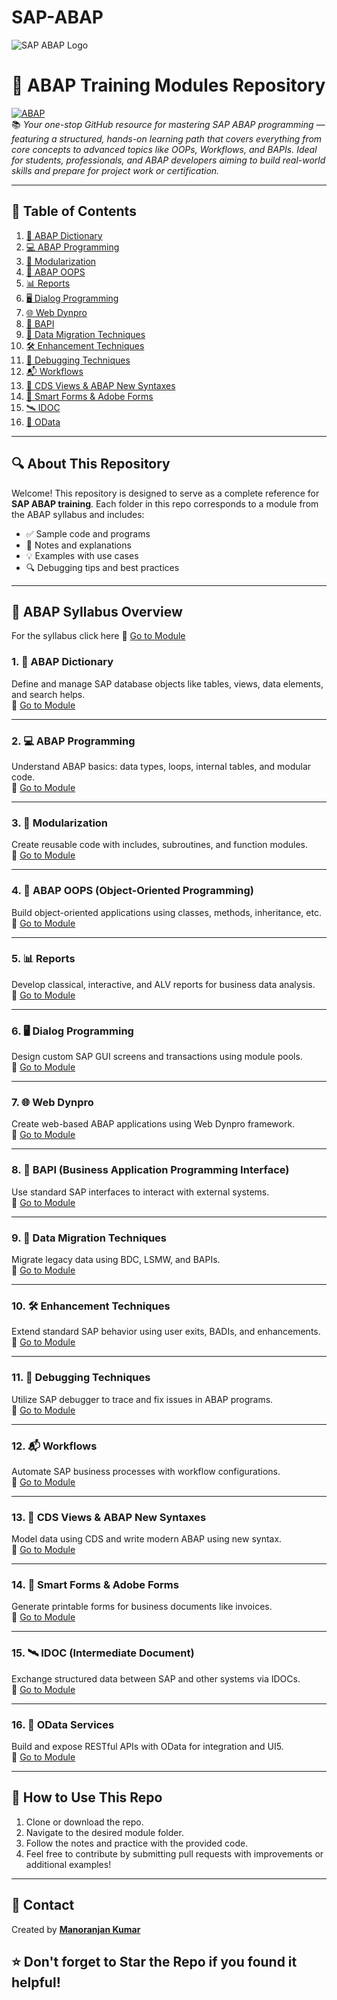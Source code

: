 # SAP-ABAP
![SAP ABAP Logo](https://upload.wikimedia.org/wikipedia/commons/5/59/SAP_2011_logo.svg)

# 🚀 ABAP Training Modules Repository

[![ABAP](https://img.shields.io/badge/SAP-ABAP-blue.svg)](https://www.sap.com)  
📚  *Your one-stop GitHub resource for mastering SAP ABAP programming — featuring a structured, hands-on learning path that covers everything from core concepts to advanced topics like OOPs, Workflows, and BAPIs. Ideal for students, professionals, and ABAP developers aiming to build real-world skills and prepare for project work or certification.*

---

## 📑 Table of Contents


1. [📂 ABAP Dictionary](#1-abap-dictionary)
2. [💻 ABAP Programming](#2-abap-programming)
3. [🧩 Modularization](#3-modularization)
4. [🧱 ABAP OOPS](#4-abap-oops-object-oriented-programming)
5. [📊 Reports](#5-reports)
6. [🖥️ Dialog Programming](#6-dialog-programming)
7. [🌐 Web Dynpro](#7-web-dynpro)
8. [🔌 BAPI](#8-bapi-business-application-programming-interface)
9. [🔁 Data Migration Techniques](#9-data-migration-techniques)
10. [🛠️ Enhancement Techniques](#10-enhancement-techniques)
11. [🐞 Debugging Techniques](#11-debugging-techniques)
12. [📬 Workflows](#12-workflows)
13. [🧮 CDS Views & ABAP New Syntaxes](#13-cds-views--abap-new-syntaxes)
14. [📝 Smart Forms & Adobe Forms](#14-smart-forms--adobe-forms)
15. [🛰️ IDOC](#15-idoc-intermediate-document)
16. [🔗 OData](#16-odata-services)

---

## 🔍 About This Repository

Welcome! This repository is designed to serve as a complete reference for **SAP ABAP training**. Each folder in this repo corresponds to a module from the ABAP syllabus and includes:

- ✅ Sample code and programs  
- 📄 Notes and explanations  
- 💡 Examples with use cases  
- 🔍 Debugging tips and best practices

---

## 📘 ABAP Syllabus Overview

For the syllabus click here 📁 [Go to Module](./ABAP_Dictionary)



### 1. 📂 ABAP Dictionary  
Define and manage SAP database objects like tables, views, data elements, and search helps.  
📁 [Go to Module](./ABAP_Dictionary)

---

### 2. 💻 ABAP Programming  
Understand ABAP basics: data types, loops, internal tables, and modular code.  
📁 [Go to Module](./ABAP_Programming)

---

### 3. 🧩 Modularization  
Create reusable code with includes, subroutines, and function modules.  
📁 [Go to Module](./Modularization)

---

### 4. 🧱 ABAP OOPS (Object-Oriented Programming)  
Build object-oriented applications using classes, methods, inheritance, etc.  
📁 [Go to Module](./OOPs_ABAP)

---

### 5. 📊 Reports  
Develop classical, interactive, and ALV reports for business data analysis.  
📁 [Go to Module](./Reports)

---

### 6. 🖥️ Dialog Programming  
Design custom SAP GUI screens and transactions using module pools.  
📁 [Go to Module](./Dialog_Programming)

---

### 7. 🌐 Web Dynpro  
Create web-based ABAP applications using Web Dynpro framework.  
📁 [Go to Module](./Web_Dynpro)

---

### 8. 🔌 BAPI (Business Application Programming Interface)  
Use standard SAP interfaces to interact with external systems.  
📁 [Go to Module](./BAPI)

---

### 9. 🔁 Data Migration Techniques  
Migrate legacy data using BDC, LSMW, and BAPIs.  
📁 [Go to Module](./Data_Migration)

---

### 10. 🛠️ Enhancement Techniques  
Extend standard SAP behavior using user exits, BADIs, and enhancements.  
📁 [Go to Module](./Enhancements)

---

### 11. 🐞 Debugging Techniques  
Utilize SAP debugger to trace and fix issues in ABAP programs.  
📁 [Go to Module](./Debugging)

---

### 12. 📬 Workflows  
Automate SAP business processes with workflow configurations.  
📁 [Go to Module](./Workflows)

---

### 13. 🧮 CDS Views & ABAP New Syntaxes  
Model data using CDS and write modern ABAP using new syntax.  
📁 [Go to Module](./CDS_New_Syntax)

---

### 14. 📝 Smart Forms & Adobe Forms  
Generate printable forms for business documents like invoices.  
📁 [Go to Module](./Forms)

---

### 15. 🛰️ IDOC (Intermediate Document)  
Exchange structured data between SAP and other systems via IDOCs.  
📁 [Go to Module](./IDOC)

---

### 16. 🔗 OData Services  
Build and expose RESTful APIs with OData for integration and UI5.  
📁 [Go to Module](./OData)

---

## 📌 How to Use This Repo

1. Clone or download the repo.
2. Navigate to the desired module folder.
3. Follow the notes and practice with the provided code.
4. Feel free to contribute by submitting pull requests with improvements or additional examples!

---

## 📧 Contact

Created by [**Manoranjan Kumar**](https://www.linkedin.com/in/manoranjan-kumar-57b1a723b/)  

## ⭐️ Don't forget to Star the Repo if you found it helpful!




